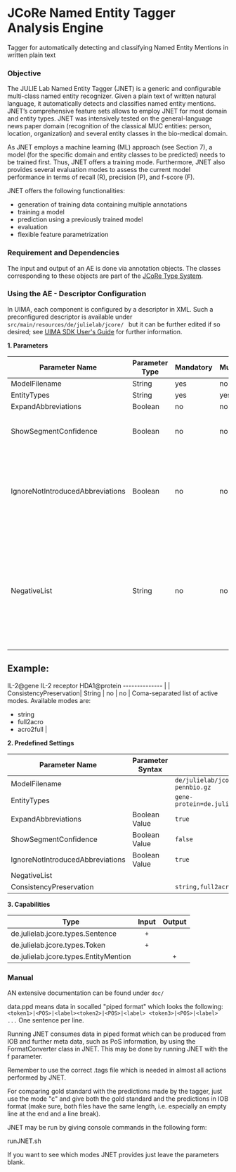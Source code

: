 # JCoRe Named Entity Tagger Analysis Engine
Tagger for automatically detecting and classifying Named Entity Mentions in written plain text

### Objective

The JULIE Lab Named Entity Tagger (JNET) is a generic and configurable multi-class named entity recognizer. Given a plain text of written natural language, it automatically detects and classifies named entity mentions. JNET’s comprehensive feature sets allows to employ JNET for most domain and entity types. JNET was intensively tested on the general-language news paper domain (recognition of the classical MUC entities: person, location, organization) and several entity classes in the bio-medical domain.

As JNET employs a machine learning (ML) approach (see Section 7), a model (for the specific domain and entity classes to be predicted) needs to be trained first. Thus, JNET offers a training mode. Furthermore, JNET also provides several evaluation modes to assess the current model performance in terms of recall (R), precision (P), and f-score (F).

JNET offers the following functionalities:
* generation of training data containing multiple annotations
* training a model
* prediction using a previously trained model
* evaluation
* flexible feature parametrization

### Requirement and Dependencies
 The input and output of an AE is done via annotation objects. The classes corresponding to these objects are part of the [JCoRe Type System](https://github.com/JULIELab/jcore-base/tree/master/jcore-types).

### Using the AE - Descriptor Configuration
 In UIMA, each component is configured by a descriptor in XML. Such a preconfigured descriptor is available under `src/main/resources/de/julielab/jcore/ ` but it can be further edited if so desired; see [UIMA SDK User's Guide](https://uima.apache.org/downloads/releaseDocs/2.1.0-incubating/docs/html/tools/tools.html#ugr.tools.cde) for further information.

**1. Parameters**

| Parameter Name | Parameter Type | Mandatory | Multivalued | Description |
|----------------|----------------|-----------|-------------|-------------|
| ModelFilename | String | yes | no |  |
| EntityTypes| String | yes | yes |  |
| ExpandAbbreviations | Boolean | no | no |  |
| ShowSegmentConfidence| Boolean | no | no | whether a confidence should be estimated for each entity or not |
| IgnoreNotIntroducedAbbreviations | Boolean | no | no | hether labels predicted by JNET on strings which represent abbreviations ([A-Z]{2,3}) but were not introduced in the text should be ignored |
| NegativeList | String | no | no | a list with entity mentions (covered text) and label which when found is ignore, i.e., not written to the CAS. Format: one entry per line, within the line: entityMention@label if no label is given, also @ should not be given!
Example:
--------------
IL-2@gene
IL-2 receptor
HDA1@protein
-------------- |
| ConsistencyPreservation| String | no | no | Coma-separated list of active modes.
Available modes are:
 - string
 - full2acro
 - acro2full |

**2. Predefined Settings**

| Parameter Name | Parameter Syntax | Example |
|----------------|------------------|---------|
| ModelFilename |  | `de/julielab/jcore/ae/jnet/model/jnet-pennbio.gz` |
| EntityTypes|  | `gene-protein=de.julielab.jcore.types.EntityMention` |
| ExpandAbbreviations | Boolean Value | `true` |
| ShowSegmentConfidence| Boolean Value | `false` |
| IgnoreNotIntroducedAbbreviations | Boolean Value | `true` |
| NegativeList |  |  |
| ConsistencyPreservation|  | `string,full2acro,acro2full` |

**3. Capabilities**

| Type | Input | Output |
|------|:-----:|:------:|
| de.julielab.jcore.types.Sentence | `+` |  |
| de.julielab.jcore.types.Token | `+` |  |
| de.julielab.jcore.types.EntityMention |  | `+` |

### Manual
AN extensive documentation can be found under `doc/`

data.ppd means data in socalled "piped format" which looks the following:
`<token1>|<POS>|<label><token2>|<POS>|<label> <token3>|<POS>|<label> ...`
One sentence per line.

Running JNET consumes data in piped format which can be produced from IOB and
further meta data, such as PoS information, by using the FormatConverter class
in JNET. This may be done by running JNET with the f parameter.

Remember to use the correct <name>.tags file which is needed in almost all
actions performed by JNET.

For comparing gold standard with the predictions made by the tagger, just
use the mode "c" and give both the gold standard and the predictions in IOB
format (make sure, both files have the same length, i.e. especially an empty
line at the end and a line break).

JNET may be run by giving console commands in the following form:

runJNET.sh <parameters>

If you want to see which modes JNET provides just leave the parameters blank.
